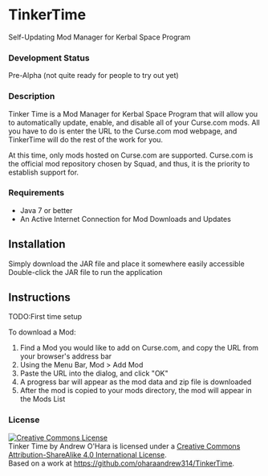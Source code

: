 TinkerTime
==========

Self-Updating Mod Manager for Kerbal Space Program
 
### Development Status
Pre-Alpha (not quite ready for people to try out yet)

### Description
Tinker Time is a Mod Manager for Kerbal Space Program that will allow you to automatically update, enable, and disable all of your Curse.com mods.  All you have to do is enter the URL to the Curse.com mod webpage, and TinkerTime will do the rest of the work for you.

At this time, only mods hosted on Curse.com are supported.  Curse.com is the official mod repository chosen by Squad, and thus, it is the priority to establish support for.

### Requirements
- Java 7 or better
- An Active Internet Connection for Mod Downloads and Updates

## Installation
Simply download the JAR file and place it somewhere easily accessible
Double-click the JAR file to run the application

## Instructions
TODO:First time setup


To download a Mod:

1. Find a Mod you would like to add on Curse.com, and copy the URL from your browser's address bar
2. Using the Menu Bar, Mod > Add Mod
3. Paste the URL into the dialog, and click "OK"
4. A progress bar will appear as the mod data and zip file is downloaded
5. After the mod is copied to your mods directory, the mod will appear in the Mods List

 
### License
<a rel="license" href="http://creativecommons.org/licenses/by-sa/4.0/"><img alt="Creative Commons License" style="border-width:0" src="https://i.creativecommons.org/l/by-sa/4.0/88x31.png" /></a><br /><span xmlns:dct="http://purl.org/dc/terms/" href="http://purl.org/dc/dcmitype/InteractiveResource" property="dct:title" rel="dct:type">Tinker Time</span> by <span xmlns:cc="http://creativecommons.org/ns#" property="cc:attributionName">Andrew O'Hara</span> is licensed under a <a rel="license" href="http://creativecommons.org/licenses/by-sa/4.0/">Creative Commons Attribution-ShareAlike 4.0 International License</a>.<br />Based on a work at <a xmlns:dct="http://purl.org/dc/terms/" href="https://github.com/oharaandrew314/TinkerTime" rel="dct:source">https://github.com/oharaandrew314/TinkerTime</a>.
